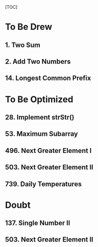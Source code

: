 [TOC]

# To Be Drew

## 1. Two Sum

## 2. Add Two Numbers

## 14. Longest Common Prefix



# To Be Optimized

## 28. Implement strStr()

## 53. Maximum Subarray

## 496. Next Greater Element I

## 503. Next Greater Element II

## 739. Daily Temperatures



# Doubt

## 137. Single Number II

## 503. Next Greater Element II
